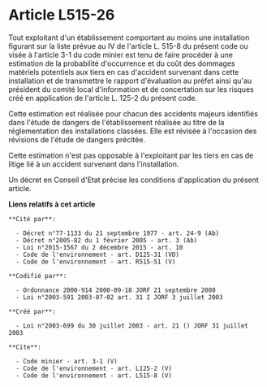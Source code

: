 # Article L515-26

Tout exploitant d'un établissement comportant au moins une installation figurant sur la liste prévue au IV de l'article L.
515-8 du présent code ou visée à l'article 3-1 du code minier est tenu de faire procéder à une estimation de la probabilité
d'occurrence et du coût des dommages matériels potentiels aux tiers en cas d'accident survenant dans cette installation et de
transmettre le rapport d'évaluation au préfet ainsi qu'au président du comité local d'information et de concertation sur les
risques créé en application de l'article L. 125-2 du présent code. 

Cette estimation est réalisée pour chacun des accidents majeurs identifiés dans l'étude de dangers de l'établissement
réalisée au titre de la réglementation des installations classées. Elle est révisée à l'occasion des révisions de l'étude de
dangers précitée. 

Cette estimation n'est pas opposable à l'exploitant par les tiers en cas de litige lié à un accident survenant dans
l'installation. 

Un décret en Conseil d'Etat précise les conditions d'application du présent article.

**Liens relatifs à cet article**

	**Cité par**:

	  - Décret n°77-1133 du 21 septembre 1977 - art. 24-9 (Ab)
	  - Décret n°2005-82 du 1 février 2005 - art. 3 (Ab)
	  - Loi n°2015-1567 du 2 décembre 2015 - art. 10
	  - Code de l'environnement - art. D125-31 (VD)
	  - Code de l'environnement - art. R515-51 (V)

	**Codifié par**:

	  - Ordonnance 2000-914 2000-09-18 JORF 21 septembre 2000
	  - Loi n°2003-591 2003-07-02 art. 31 I JORF 3 juillet 2003

	**Créé par**:

	  - Loi n°2003-699 du 30 juillet 2003 - art. 21 () JORF 31 juillet 2003

	**Cite**:

	  - Code minier - art. 3-1 (V)
	  - Code de l'environnement - art. L125-2 (V)
	  - Code de l'environnement - art. L515-8 (V)
